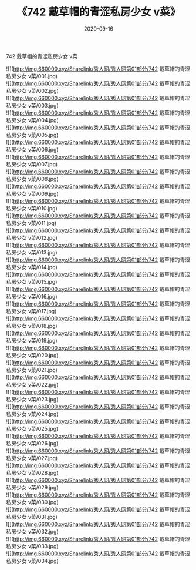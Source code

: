 ﻿---
layout: post
title:  《742 戴草帽的青涩私房少女 v菜》
date:   2020-09-16
img: http://img.660000.xyz/Sharelink/秀人网/秀人网第01部分/742 戴草帽的青涩私房少女 v菜/000.jpg
categories: [美女, 清纯, 唯美]
---

742 戴草帽的青涩私房少女 v菜

  ![](http://img.660000.xyz/Sharelink/秀人网/秀人网第01部分/742 戴草帽的青涩私房少女 v菜/001.jpg) <br> ![](http://img.660000.xyz/Sharelink/秀人网/秀人网第01部分/742 戴草帽的青涩私房少女 v菜/002.jpg) <br> ![](http://img.660000.xyz/Sharelink/秀人网/秀人网第01部分/742 戴草帽的青涩私房少女 v菜/003.jpg) <br> ![](http://img.660000.xyz/Sharelink/秀人网/秀人网第01部分/742 戴草帽的青涩私房少女 v菜/004.jpg) <br> ![](http://img.660000.xyz/Sharelink/秀人网/秀人网第01部分/742 戴草帽的青涩私房少女 v菜/005.jpg) <br> ![](http://img.660000.xyz/Sharelink/秀人网/秀人网第01部分/742 戴草帽的青涩私房少女 v菜/006.jpg) <br> ![](http://img.660000.xyz/Sharelink/秀人网/秀人网第01部分/742 戴草帽的青涩私房少女 v菜/007.jpg) <br> ![](http://img.660000.xyz/Sharelink/秀人网/秀人网第01部分/742 戴草帽的青涩私房少女 v菜/008.jpg) <br> ![](http://img.660000.xyz/Sharelink/秀人网/秀人网第01部分/742 戴草帽的青涩私房少女 v菜/009.jpg) <br> ![](http://img.660000.xyz/Sharelink/秀人网/秀人网第01部分/742 戴草帽的青涩私房少女 v菜/010.jpg) <br> ![](http://img.660000.xyz/Sharelink/秀人网/秀人网第01部分/742 戴草帽的青涩私房少女 v菜/011.jpg) <br> ![](http://img.660000.xyz/Sharelink/秀人网/秀人网第01部分/742 戴草帽的青涩私房少女 v菜/012.jpg) <br> ![](http://img.660000.xyz/Sharelink/秀人网/秀人网第01部分/742 戴草帽的青涩私房少女 v菜/013.jpg) <br> ![](http://img.660000.xyz/Sharelink/秀人网/秀人网第01部分/742 戴草帽的青涩私房少女 v菜/014.jpg) <br> ![](http://img.660000.xyz/Sharelink/秀人网/秀人网第01部分/742 戴草帽的青涩私房少女 v菜/015.jpg) <br> ![](http://img.660000.xyz/Sharelink/秀人网/秀人网第01部分/742 戴草帽的青涩私房少女 v菜/016.jpg) <br> ![](http://img.660000.xyz/Sharelink/秀人网/秀人网第01部分/742 戴草帽的青涩私房少女 v菜/017.jpg) <br> ![](http://img.660000.xyz/Sharelink/秀人网/秀人网第01部分/742 戴草帽的青涩私房少女 v菜/018.jpg) <br> ![](http://img.660000.xyz/Sharelink/秀人网/秀人网第01部分/742 戴草帽的青涩私房少女 v菜/019.jpg) <br> ![](http://img.660000.xyz/Sharelink/秀人网/秀人网第01部分/742 戴草帽的青涩私房少女 v菜/020.jpg) <br> ![](http://img.660000.xyz/Sharelink/秀人网/秀人网第01部分/742 戴草帽的青涩私房少女 v菜/021.jpg) <br> ![](http://img.660000.xyz/Sharelink/秀人网/秀人网第01部分/742 戴草帽的青涩私房少女 v菜/022.jpg) <br> ![](http://img.660000.xyz/Sharelink/秀人网/秀人网第01部分/742 戴草帽的青涩私房少女 v菜/023.jpg) <br> ![](http://img.660000.xyz/Sharelink/秀人网/秀人网第01部分/742 戴草帽的青涩私房少女 v菜/024.jpg) <br> ![](http://img.660000.xyz/Sharelink/秀人网/秀人网第01部分/742 戴草帽的青涩私房少女 v菜/025.jpg) <br> ![](http://img.660000.xyz/Sharelink/秀人网/秀人网第01部分/742 戴草帽的青涩私房少女 v菜/026.jpg) <br> ![](http://img.660000.xyz/Sharelink/秀人网/秀人网第01部分/742 戴草帽的青涩私房少女 v菜/027.jpg) <br> ![](http://img.660000.xyz/Sharelink/秀人网/秀人网第01部分/742 戴草帽的青涩私房少女 v菜/028.jpg) <br> ![](http://img.660000.xyz/Sharelink/秀人网/秀人网第01部分/742 戴草帽的青涩私房少女 v菜/029.jpg) <br> ![](http://img.660000.xyz/Sharelink/秀人网/秀人网第01部分/742 戴草帽的青涩私房少女 v菜/030.jpg) <br> ![](http://img.660000.xyz/Sharelink/秀人网/秀人网第01部分/742 戴草帽的青涩私房少女 v菜/031.jpg) <br> ![](http://img.660000.xyz/Sharelink/秀人网/秀人网第01部分/742 戴草帽的青涩私房少女 v菜/032.jpg) <br> ![](http://img.660000.xyz/Sharelink/秀人网/秀人网第01部分/742 戴草帽的青涩私房少女 v菜/033.jpg) <br> ![](http://img.660000.xyz/Sharelink/秀人网/秀人网第01部分/742 戴草帽的青涩私房少女 v菜/034.jpg) <br>